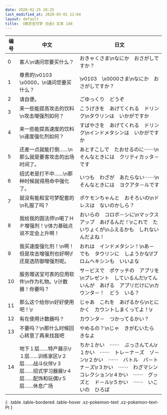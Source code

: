 ```yaml
---
date: 2020-02-25 20:25
last_modified_at: 2020-03-01 12:04
layout: default
title: 《精灵宝可梦 白金》文本 148
---
```

| 编号 | 中文 | 日文 |
| ---- | ---- | ---- |
| 0 | 客人\n请问您要买什么？ | おきゃくさま\nなにか　おさがしですか？ |
| 1 | 尊贵的\v0103　\x0000，\n请问您要买什么？ | \v0103　\x0000さま\nなにか　おさがしですか？ |
| 2 | 请自便。 | ごゆっくり　どうぞ |
| 3 | 来一些能提高攻击的饮料\n攻击增强剂如何？ | こうげきを　あげてくれる　ドリンク\nタウリンは　いかがですか |
| 4 | 来一些能提高速度的饮料\n速度强化剂如何？ | すばやさを　あげてくれる　ドリンク\nインドメタシンは　いかがですか |
| 5 | 还差一点就能打倒……\n那么就是要害攻击的出场时间了。 | あとすこしで　たおせるのに⋯⋯\nそんなときには　クリティカッタ－です |
| 6 | 招式老是打不中……\n那种时候就得用命中强化了。 | いつも　わざが　あたらない⋯⋯\nそんなときには　ヨクアタ－ルです |
| 7 | 就没有能和宝可梦配套的\n礼服了吗？ | ポケモンちゃんと　おそろいの\nドレスは　ないのかしら？ |
| 8 | 我给我的圆法师\n喝了ＨＰ增强剂！\r体力基础点说不定会上升啊！ | おいらの　コロボ－シに\nマックスアップ　あげるんだ！\rこれで　たいりょくが\nふえるかも　しれないんだよね！ |
| 9 | 我买速度强化剂！\n啊！但是攻击增强剂也好啊\f还是选防御增强剂呢。 | おれは　インドメタシン！\nあ－　でも　タウリンに　しようかな\fブロムヘキシンも　いいよな |
| 10 | 服务赠送宝可表的应用软件\n作为礼物。\r计数器！你要吗？ | サ－ビスで　ポケッチの　アプリを\nプレゼント　しているんだ\rてんいんが　あげる　アプリだけに\nカウンタ－！　どう　いる？ |
| 11 | 那么这个给你\n好好使用吧！\r | じゃあ　これを　あげるから\nとにかく　カウントしまくってよ！\r |
| 12 | 有在使用计数器吗？ | カウンタ－　つかってるかい？ |
| 13 | 不要吗？\n那什么时候回心转意了再来找我吧 | やめるの？\nじゃ　きがむいたら　きなよ |
| 14 | 地下１层……特产展示\r１层……训练家区\r２层……战斗伙伴\r３层……招式学习器展\r４层……配饰和玩偶\r５层……休息广场 | ちか１かい　⋯⋯　ぶっさんてん\r１かい　⋯⋯　トレ－ナ－ズ　ゾ－ン\r２かい　⋯⋯　バトル　パ－トナ－ズ\r３かい　⋯⋯　わざマシン　コレクション\r４かい　⋯⋯　グッズと　ド－ル\r５かい　⋯⋯　いこいの　ひろば |
{: .table .table-bordered .table-hover .xz-pokemon-text .xz-pokemon-text-Pt }